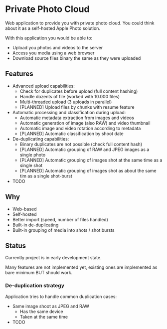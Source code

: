 # Private Photo Cloud

Web application to provide you with private photo cloud. You could think about it as a self-hosted Apple Photo solution.

With this application you would be able to:

* Upload you photos and videos to the server
* Access you media using a web browser
* Download source files binary the same as they were uploaded

## Features

* Advanced upload capabilities:
  * Check for duplicates before upload (full content hashing)
  * Handle dozents of file (worked with 10.000 files)
  * Multi-threaded upload (3 uploads in parallel)
  * [PLANNED] Upload files by chunks with resume feature
* Automatic processing and classification during upload:
  * Automatic metadata extraction from images and videos
  * Automatic generation of image (also RAW) and video thumbnail
  * Automatic image and video rotation according to metadata
  * [PLANNED] Automatic classification by shoot date
* De-duplicating capabilities:
  * Binary duplicates are not possible (check full content hash)
  * [PLANNED] Automatic grouping of RAW and JPEG images as a single photo
  * [PLANNED] Automatic grouping of images shot at the same time as a single shot
  * [PLANNED] Automatic grouping of images shot as about the same tim as a single shot-burst
* TODO

## Why

* Web-based
* Self-hosted
* Better import (speed, number of files handled)
* Built-in de-duplicating
* Built-in grouping of media into shots / shot bursts

## Status

Currently project is in early development state.

Many features are not implemented yet, existing ones are implemented as bare minimum BUT should work.

### De-duplication strategy

Application tries to handle common duplication cases:

* Same image shoot as JPEG and RAW
  * Has the same device
  * Taken at the same time
* TODO
